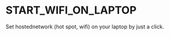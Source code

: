 START_WIFI_ON_LAPTOP
====================

Set hostednetwork (hot spot, wifi) on your laptop by just a click.
